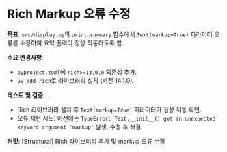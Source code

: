 # Rich Markup 오류 수정

**목표**: `src/display.py`의 `print_summary` 함수에서 `Text(markup=True)` 파라미터 오류를 수정하여 요약 출력이 정상 작동하도록 함.

**주요 변경사항**:
- `pyproject.toml`에 `rich>=13.0.0` 의존성 추가.
- `uv add rich`로 라이브러리 설치 (버전 14.1.0).

**테스트 및 검증**:
- Rich 라이브러리 설치 후 `Text(markup=True)` 파라미터가 정상 작동 확인.
- 오류 재현 시도: 이전에는 `TypeError: Text.__init__() got an unexpected keyword argument 'markup'` 발생, 수정 후 해결.

**커밋**: [Structural] Rich 라이브러리 추가 및 markup 오류 수정

